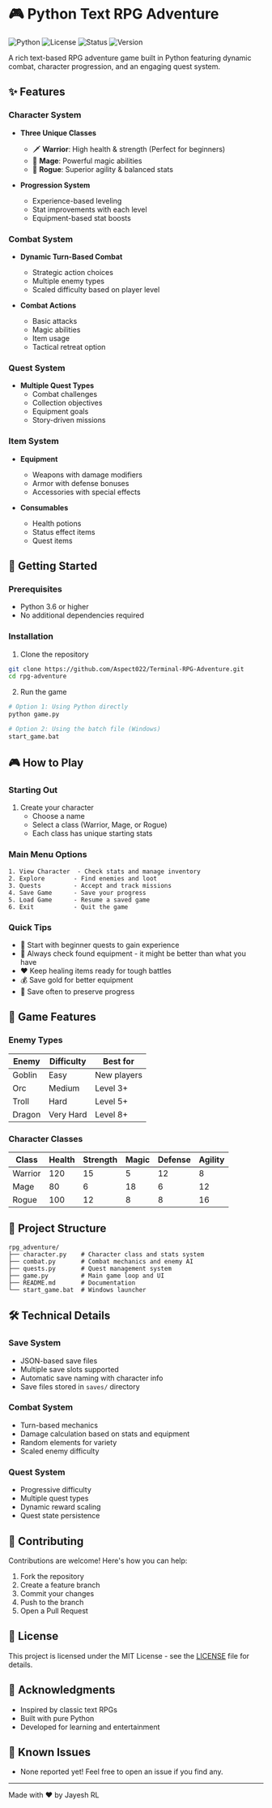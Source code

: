# 🎮 Python Text RPG Adventure

![Python](https://img.shields.io/badge/Python-3.6+-blue.svg)
![License](https://img.shields.io/badge/license-MIT-green.svg)
![Status](https://img.shields.io/badge/status-playable-success.svg)
![Version](https://img.shields.io/badge/version-1.0.0-orange.svg)

A rich text-based RPG adventure game built in Python featuring dynamic combat, character progression, and an engaging quest system.

## ✨ Features

### Character System
- **Three Unique Classes**
  - 🗡️ **Warrior**: High health & strength (Perfect for beginners)
  - 🔮 **Mage**: Powerful magic abilities
  - 🏹 **Rogue**: Superior agility & balanced stats

- **Progression System**
  - Experience-based leveling
  - Stat improvements with each level
  - Equipment-based stat boosts

### Combat System
- **Dynamic Turn-Based Combat**
  - Strategic action choices
  - Multiple enemy types
  - Scaled difficulty based on player level

- **Combat Actions**
  - Basic attacks
  - Magic abilities
  - Item usage
  - Tactical retreat option

### Quest System
- **Multiple Quest Types**
  - Combat challenges
  - Collection objectives
  - Equipment goals
  - Story-driven missions

### Item System
- **Equipment**
  - Weapons with damage modifiers
  - Armor with defense bonuses
  - Accessories with special effects

- **Consumables**
  - Health potions
  - Status effect items
  - Quest items

## 🚀 Getting Started

### Prerequisites
- Python 3.6 or higher
- No additional dependencies required

### Installation

1. Clone the repository
```bash
git clone https://github.com/Aspect022/Terminal-RPG-Adventure.git
cd rpg-adventure
```

2. Run the game
```bash
# Option 1: Using Python directly
python game.py

# Option 2: Using the batch file (Windows)
start_game.bat
```

## 🎮 How to Play

### Starting Out
1. Create your character
   - Choose a name
   - Select a class (Warrior, Mage, or Rogue)
   - Each class has unique starting stats

### Main Menu Options
```
1. View Character  - Check stats and manage inventory
2. Explore        - Find enemies and loot
3. Quests         - Accept and track missions
4. Save Game      - Save your progress
5. Load Game      - Resume a saved game
6. Exit           - Quit the game
```

### Quick Tips
- 💪 Start with beginner quests to gain experience
- 🎒 Always check found equipment - it might be better than what you have
- ❤️ Keep healing items ready for tough battles
- 💰 Save gold for better equipment
- 💾 Save often to preserve progress

## 🎯 Game Features

### Enemy Types
| Enemy    | Difficulty | Best for           |
|----------|------------|-------------------|
| Goblin   | Easy       | New players       |
| Orc      | Medium     | Level 3+          |
| Troll    | Hard       | Level 5+          |
| Dragon   | Very Hard  | Level 8+          |

### Character Classes
| Class   | Health | Strength | Magic | Defense | Agility |
|---------|--------|----------|-------|---------|---------|
| Warrior | 120    | 15       | 5     | 12      | 8       |
| Mage    | 80     | 6        | 18    | 6       | 12      |
| Rogue   | 100    | 12       | 8     | 8       | 16      |

## 📁 Project Structure
```
rpg_adventure/
├── character.py    # Character class and stats system
├── combat.py       # Combat mechanics and enemy AI
├── quests.py       # Quest management system
├── game.py         # Main game loop and UI
├── README.md       # Documentation
└── start_game.bat  # Windows launcher
```

## 🛠️ Technical Details

### Save System
- JSON-based save files
- Multiple save slots supported
- Automatic save naming with character info
- Save files stored in `saves/` directory

### Combat System
- Turn-based mechanics
- Damage calculation based on stats and equipment
- Random elements for variety
- Scaled enemy difficulty

### Quest System
- Progressive difficulty
- Multiple quest types
- Dynamic reward scaling
- Quest state persistence

## 🤝 Contributing

Contributions are welcome! Here's how you can help:

1. Fork the repository
2. Create a feature branch
3. Commit your changes
4. Push to the branch
5. Open a Pull Request

## 📝 License

This project is licensed under the MIT License - see the [LICENSE](LICENSE) file for details.

## 🎉 Acknowledgments

- Inspired by classic text RPGs
- Built with pure Python
- Developed for learning and entertainment

## 🐛 Known Issues

- None reported yet! Feel free to open an issue if you find any.

---
Made with ❤️ by Jayesh RL
